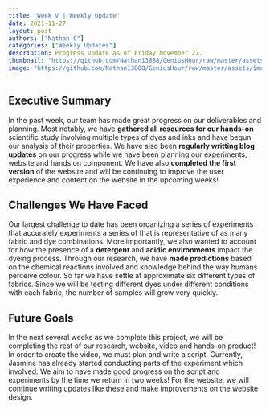 ```yaml
---
title: "Week V | Weekly Update"
date: 2021-11-27
layout: post
authors: ["Nathan C"]
categories: ["Weekly Updates"]
description: Progress update as of Friday November 27.
thumbnail: "https://github.com/Nathan13888/GeniusHour/raw/master/assets/images/expdes.png"
image: "https://github.com/Nathan13888/GeniusHour/raw/master/assets/images/expdes.png"
---
```


## Executive Summary

In the past week, our team has made great progress on our deliverables and planning. Most notably, we have **gathered all resources for our hands-on** scientific study involving multiple types of dyes and inks and have begun our analysis of their properties. We have also been **regularly writting blog updates** on our progress while we have been planning our experiments, website and hands on component. We have also **completed the first version** of the website and will be continuing to improve the user experience and content on the website in the upcoming weeks!

## Challenges We Have Faced

Our largest challenge to date has been organizing a series of experiments that accurately experiments a series of that is representative of as many fabric and dye combinations. More importantly, we also wanted to account for how the presence of a **detergent** and **acidic environments** impact the dyeing process. Through our research, we have **made predictions** based on the chemical reactions involved and knowledge behind the way humans perceive colour. So far we have settle at approximate six different types of fabrics. Since we will be testing different dyes under different conditions with each fabric, the number of samples will grow very quickly.

## Future Goals

In the next several weeks as we complete this project, we will be completing the rest of our research, website, video and hands-on product! In order to create the video, we must plan and write a script. Currently, Jasmine has already started conducting parts of the experiment which involved. We aim to have made good progress on the script and experiments by the time we return in two weeks! For the website, we will continue writing updates like these and make improvements on the website design.
